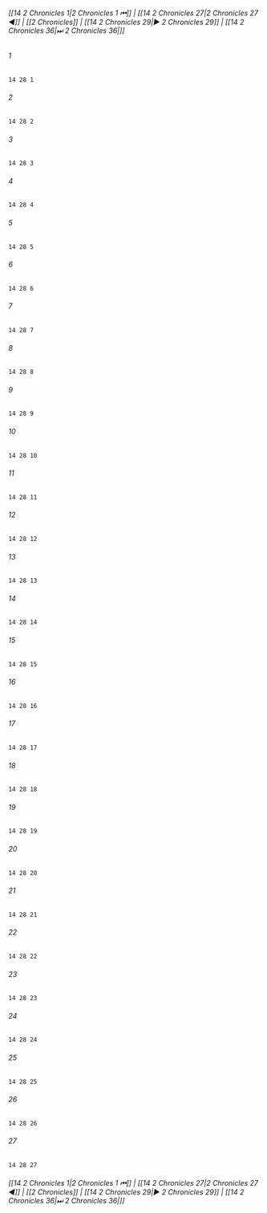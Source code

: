 
###### [[14 2 Chronicles 1|2 Chronicles 1 ⏮]] | [[14 2 Chronicles 27|2 Chronicles 27 ◀]] | [[2 Chronicles]] | [[14 2 Chronicles 29|▶ 2 Chronicles 29]] | [[14 2 Chronicles 36|⏭ 2 Chronicles 36|]]

###### 1
``` verse
14 28 1 
```
###### 2
``` verse
14 28 2 
```
###### 3
``` verse
14 28 3 
```
###### 4
``` verse
14 28 4 
```
###### 5
``` verse
14 28 5 
```
###### 6
``` verse
14 28 6 
```
###### 7
``` verse
14 28 7 
```
###### 8
``` verse
14 28 8 
```
###### 9
``` verse
14 28 9 
```
###### 10
``` verse
14 28 10 
```
###### 11
``` verse
14 28 11 
```
###### 12
``` verse
14 28 12 
```
###### 13
``` verse
14 28 13 
```
###### 14
``` verse
14 28 14 
```
###### 15
``` verse
14 28 15 
```
###### 16
``` verse
14 28 16 
```
###### 17
``` verse
14 28 17 
```
###### 18
``` verse
14 28 18 
```
###### 19
``` verse
14 28 19 
```
###### 20
``` verse
14 28 20 
```
###### 21
``` verse
14 28 21 
```
###### 22
``` verse
14 28 22 
```
###### 23
``` verse
14 28 23 
```
###### 24
``` verse
14 28 24 
```
###### 25
``` verse
14 28 25 
```
###### 26
``` verse
14 28 26 
```
###### 27
``` verse
14 28 27 
```

###### [[14 2 Chronicles 1|2 Chronicles 1 ⏮]] | [[14 2 Chronicles 27|2 Chronicles 27 ◀]] | [[2 Chronicles]] | [[14 2 Chronicles 29|▶ 2 Chronicles 29]] | [[14 2 Chronicles 36|⏭ 2 Chronicles 36|]]


